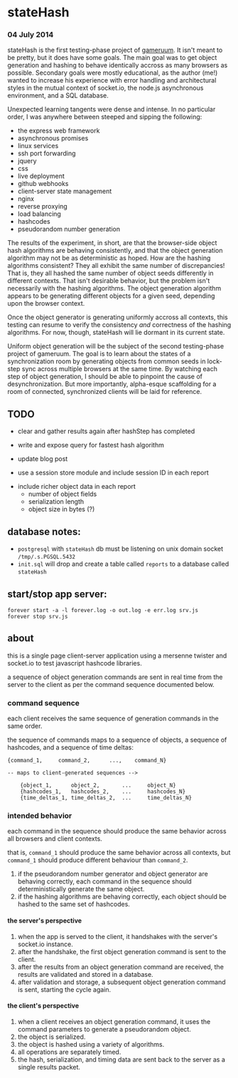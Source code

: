 # stateHash

### 04 July 2014

stateHash is the first testing-phase project of [gameruum](http://gameruum.io).
It isn't meant to be pretty, but it does have some goals.
The main goal was to get object generation and hashing to behave identically accross as many browsers as possible.
Secondary goals were mostly educational, as the author (me!) wanted to increase his experience with error handling and architectural styles in the mutual context of socket.io, the node.js asynchronous environment, and a SQL database.

Unexpected learning tangents were dense and intense.
In no particular order, I was anywhere between steeped and sipping the following:

- the express web framework
- asynchronous promises
- linux services
- ssh port forwarding
- jquery
- css
- live deployment
- github webhooks
- client-server state management
- nginx
- reverse proxying
- load balancing
- hashcodes
- pseudorandom number generation

The results of the experiment, in short, are that the browser-side object hash algorithms are behaving consistently, and that the object generation algorithm may not be as deterministic as hoped.
How are the hashing algorithms consistent?
They all exhibit the same number of discrepancies!
That is, they all hashed the same number of object seeds differently in different contexts.
That isn't desirable behavior, but the problem isn't necessarily with the hashing algorithms.
The object generation algorithm appears to be generating different objects for a given seed, depending upon the browser context.

Once the object generator is generating uniformly accross all contexts, this testing can resume to verify the consistency *and* correctness of the hashing algorithms.
For now, though, stateHash will lie dormant in its current state.

Uniform object generation will be the subject of the second testing-phase project of gameruum.
The goal is to learn about the states of a synchronization room by generating objects from common seeds in lock-step sync across multiple browsers at the same time.
By watching each step of object generation, I should be able to pinpoint the cause of desynchronization.
But more importantly, alpha-esque scaffolding for a room of connected, synchronized clients will be laid for reference.

## TODO

<!-- -->

- clear and gather results again after hashStep has completed

<!-- -->

- write and expose query for fastest hash algorithm

<!-- -->

- update blog post

<!-- -->

- use a session store module and include session ID in each report

<!-- -->

- include richer object data in each report
    - number of object fields
    - serialization length
    - object size in bytes (?)

## database notes:

- `postgresql` with `stateHash` db must be listening on unix domain socket `/tmp/.s.PGSQL.5432`
- `init.sql` will drop and create a table called `reports` to a database called `stateHash`

## start/stop app server:

    forever start -a -l forever.log -o out.log -e err.log srv.js
    forever stop srv.js

## about

this is a single page client-server application using a mersenne twister and socket.io to test javascript hashcode libraries.

a sequence of object generation commands are sent in real time from the server to the client as per the command sequence documented below.

### command sequence

each client receives the same sequence of generation commands in the same order.

the sequence of commands maps to a sequence of objects, a sequence of hashcodes, and a sequence of time deltas:

    {command_1,     command_2,      ...,    command_N}

    -- maps to client-generated sequences -->

        {object_1,      object_2,       ...     object_N}
        {hashcodes_1,   hashcodes_2,    ...     hashcodes_N}
        {time_deltas_1, time_deltas_2,  ...     time_deltas_N}

### intended behavior

each command in the sequence should produce the same behavior across all browsers and client contexts.

that is, `command_1` should produce the same behavior across all contexts, but `command_1` should produce different behaviour than `command_2`.

1. if the pseudorandom number generator and object generator are behaving correctly, each command in the sequence should deterministically generate the same object.
2. if the hashing algorithms are behaving correctly, each object should be hashed to the same set of hashcodes.

#### the server's perspective

1. when the app is served to the client, it handshakes with the server's socket.io instance.
2. after the handshake, the first object generation command is sent to the client.
3. after the results from an object generation command are received, the results are validated and stored in a database.
4. after validation and storage, a subsequent object generation command is sent, starting the cycle again.

#### the client's perspective

1. when a client receives an object generation command, it uses the command parameters to generate a pseudorandom object.
2. the object is serialized.
3. the object is hashed using a variety of algorithms.
4. all operations are separately timed.
5. the hash, serialization, and timing data are sent back to the server as a single results packet.
